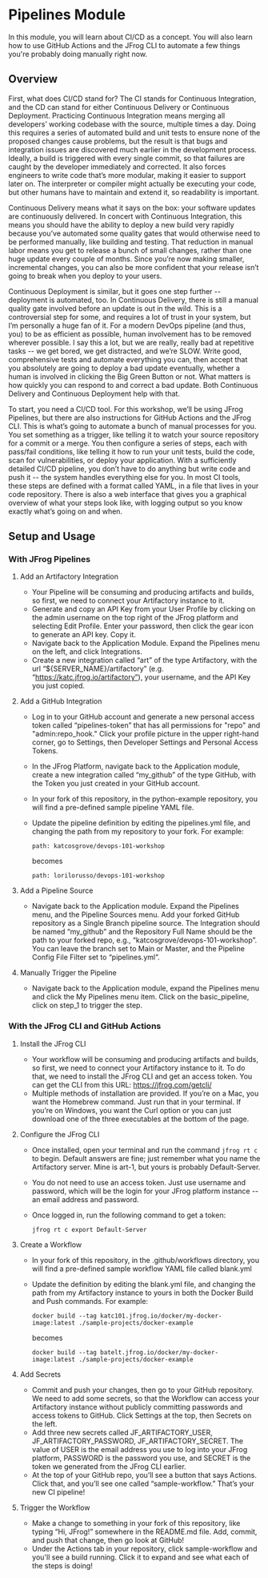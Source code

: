 # Pipelines Module

In this module, you will learn about CI/CD as a concept. You will also learn how to use GitHub Actions and the JFrog CLI to automate a few things you're probably doing manually right now.


## Overview

First, what does CI/CD stand for? The CI stands for Continuous Integration, and the CD can stand for either Continuous Delivery or Continuous Deployment. Practicing Continuous Integration means merging all developers’ working codebase with the source, multiple times a day. Doing this requires a series of automated build and unit tests to ensure none of the proposed changes cause problems, but the result is that bugs and integration issues are discovered much earlier in the development process. Ideally, a build is triggered with every single commit, so that failures are caught by the developer immediately and corrected. It also forces engineers to write code that’s more modular, making it easier to support later on. The interpreter or compiler might actually be executing your code, but other humans have to maintain and extend it, so readability is important.

Continuous Delivery means what it says on the box: your software updates are continuously delivered. In concert with Continuous Integration, this means you should have the ability to deploy a new build very rapidly because you’ve automated some quality gates that would otherwise need to be performed manually, like building and testing. That reduction in manual labor means you get to release a bunch of small changes, rather than one huge update every couple of months. Since you’re now making smaller, incremental changes, you can also be more confident that your release isn’t going to break when you deploy to your users. 

Continuous Deployment is similar, but it goes one step further -- deployment is automated, too. In Continuous Delivery, there is still a manual quality gate involved before an update is out in the wild. This is a controversial step for some, and requires a lot of trust in your system, but I’m personally a huge fan of it. For a modern DevOps pipeline (and thus, you) to be as efficient as possible, human involvement has to be removed wherever possible. I say this a lot, but we are really, really bad at repetitive tasks -- we get bored, we get distracted, and we’re SLOW. Write good, comprehensive tests and automate everything you can, then accept that you absolutely are going to deploy a bad update eventually, whether a human is involved in clicking the Big Green Button or not. What matters is how quickly you can respond to and correct a bad update. Both Continuous Delivery and Continuous Deployment help with that. 

To start, you need a CI/CD tool. For this workshop, we’ll be using JFrog Pipelines, but there are also instructions for GitHub Actions and the JFrog CLI. This is what’s going to automate a bunch of manual processes for you. You set something as a trigger, like telling it to watch your source repository for a commit or a merge. You then configure a series of steps, each with pass/fail conditions, like telling it how to run your unit tests, build the code, scan for vulnerabilities, or deploy your application. With a sufficiently detailed CI/CD pipeline, you don’t have to do anything but write code and push it -- the system handles everything else for you. In most CI tools, these steps are defined with a format called YAML, in a file that lives in your code repository. There is also a web interface that gives you a graphical overview of what your steps look like, with logging output so you know exactly what’s going on and when.


## Setup and Usage


### With JFrog Pipelines

1. Add an Artifactory Integration
    - Your Pipeline will be consuming and producing artifacts and builds, so first, we need to connect your Artifactory instance to it.
    - Generate and copy an API Key from your User Profile by clicking on the admin username on the top right of the JFrog platform and selecting Edit Profile. Enter your password, then click the gear icon to generate an API key. Copy it.
    - Navigate back to the Application Module. Expand the Pipelines menu on the left, and click Integrations.
    - Create a new integration called “art” of the type Artifactory, with the url “${SERVER_NAME}/artifactory” (e.g. “https://katc.jfrog.io/artifactory”), your username, and the API Key you just copied.


2. Add a GitHub Integration
    - Log in to your GitHub account and generate a new personal access token called “pipelines-token” that has all permissions for "repo" and "admin:repo_hook." Click your profile picture in the upper right-hand corner, go to Settings, then Developer Settings and Personal Access Tokens.
    - In the JFrog Platform, navigate back to the Application module, create a new integration called “my_github” of the type GitHub, with the Token you just created in your GitHub account.
    - In your fork of this repository, in the python-example repository, you will find a pre-defined sample pipeline YAML file.
    - Update the pipeline definition by editing the pipelines.yml file, and changing the path from my repository to your fork. For example:

        `path: katcosgrove/devops-101-workshop`

        becomes

        `path: lorilorusso/devops-101-workshop`


4. Add a Pipeline Source
    - Navigate back to the Application module. Expand the Pipelines menu, and the Pipeline Sources menu. Add your forked GitHub repository as a Single Branch pipeline source. The Integration should be named “my_github” and the Repository Full Name should be the path to your forked repo, e.g., “katcosgrove/devops-101-workshop”. You can leave the branch set to Main or Master, and the Pipeline Config File Filter set to “pipelines.yml”.


5. Manually Trigger the Pipeline
    - Navigate back to the Application module, expand the Pipelines menu and click the My Pipelines menu item. Click on the basic_pipeline, click on step_1 to trigger the step.


### With the JFrog CLI and GitHub Actions

1. Install the JFrog CLI
    - Your workflow will be consuming and producing artifacts and builds, so first, we need to connect your Artifactory instance to it. To do that, we need to install the JFrog CLI and get an access token. You can get the CLI from this URL: https://jfrog.com/getcli/
    - Multiple methods of installation are provided. If you’re on a Mac, you want the Homebrew command. Just run that in your terminal. If you’re on Windows, you want the Curl option or you can just download one of the three executables at the bottom of the page.

2. Configure the JFrog CLI
    - Once installed, open your terminal and run the command `jfrog rt c` to begin. Default answers are fine; just remember what you name the Artifactory server. Mine is art-1, but yours is probably Default-Server.
    - You do not need to use an access token. Just use username and password, which will be the login for your JFrog platform instance -- an email address and password. 
    - Once logged in, run the following command to get a token:

        `jfrog rt c export Default-Server`


3. Create a Workflow
    - In your fork of this repository, in the .github/workflows directory,  you will find a pre-defined sample workflow YAML file called blank.yml
    - Update the definition by editing the blank.yml file, and changing the path from my Artifactory instance to yours in both the Docker Build and Push commands. For example:

        `docker build --tag katc101.jfrog.io/docker/my-docker-image:latest ./sample-projects/docker-example`

        becomes

        `docker build --tag batelt.jfrog.io/docker/my-docker-image:latest ./sample-projects/docker-example`


4. Add Secrets
    - Commit and push your changes, then go to your GitHub repository. We need to add some secrets, so that the Workflow can access your Artifactory instance without publicly committing passwords and access tokens to GitHub. Click Settings at the top, then Secrets on the left.
    - Add three new secrets called JF_ARTIFACTORY_USER, JF_ARTIFACTORY_PASSWORD, JF_ARTIFACTORY_SECRET. The value of USER is the email address you use to log into your JFrog platform, PASSWORD is the password you use, and SECRET is the token we generated from the JFrog CLI earlier.
    - At the top of your GitHub repo, you’ll see a button that says Actions. Click that, and you’ll see one called “sample-workflow.” That’s your new CI pipeline!


5. Trigger the Workflow
    - Make a change to something in your fork of this repository, like typing “Hi, JFrog!” somewhere in the README.md file. Add, commit, and push that change, then go look at GitHub!
    - Under the Actions tab in your repository, click sample-workflow and you'll see a build running. Click it to expand and see what each of the steps is doing!